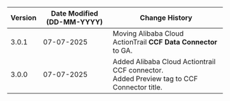 | **Version** | **Date Modified (DD-MM-YYYY)** | **Change History**                                                 								|
|-------------|--------------------------------|----------------------------------------------------------------------------------------------------| 
| 3.0.1       | 07-07-2025                     | Moving Alibaba Cloud ActionTrail **CCF Data Connector** to GA.   	|
| 3.0.0       | 07-07-2025                     | Added Alibaba Cloud Actiontrail CCF connector.<br/>Added Preview tag to CCF Connector title.   	|